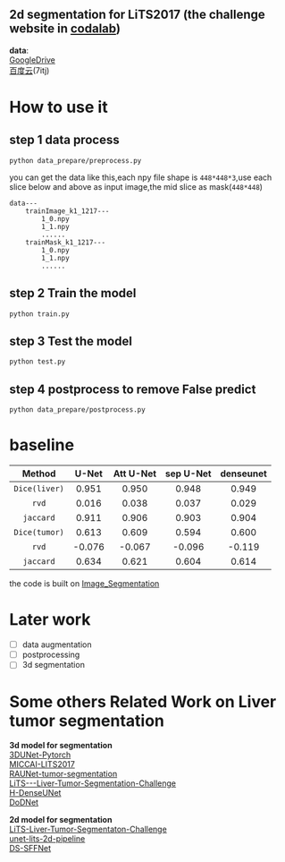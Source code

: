 **2d segmentation for LiTS2017** (the challenge website in [codalab](https://competitions.codalab.org/competitions/17094))
--
**data**:  
[GoogleDrive](https://drive.google.com/drive/folders/1V6X3CwnHMoVyuArASiNgoOcC5N4oNpLA?usp=sharing)  
[百度云](https://pan.baidu.com/s/1leTOp_HWoZZ3YKnRlRQa-w)(7itj)
# How to use it 
step 1 data process
-   
``python data_prepare/preprocess.py``

you can get the data like this,each npy file shape is ``448*448*3``,use each slice below and above as input image,the mid slice as mask(``448*448``)
```
data---
    trainImage_k1_1217---
        1_0.npy
        1_1.npy
        ......
    trainMask_k1_1217---
        1_0.npy
        1_1.npy
        ......
```
step 2 Train the model 
--
``python train.py``

step 3 Test the model 
--
``python test.py``

step 4 postprocess to remove False predict
--
``python data_prepare/postprocess.py``
# baseline
| Method     |U-Net  |Att U-Net|sep U-Net |denseunet  |
| :----------:|:----:| :-----:|:-------:|:--------:|
| `Dice(liver)`|0.951|0.950  |0.948    | 0.949    |
| `rvd`        |0.016|0.038  |0.037    |0.029 |
| `jaccard`    |0.911|0.906  |0.903    |0.904    |
| `Dice(tumor)`|0.613|0.609  |0.594    |0.600    |
| `rvd`        |-0.076| -0.067|-0.096   |-0.119   |
| `jaccard`    |0.634|0.621  |0.604    |0.614    |

the code is built on [Image_Segmentation](https://github.com/LeeJunHyun/Image_Segmentation/blob/master/network.py)

# Later work
- [ ] data augmentation
- [ ] postprocessing
- [ ] 3d segmentation

# Some others Related Work on Liver tumor segmentation
**3d model for segmentation**  
[3DUNet-Pytorch](https://github.com/lee-zq/3DUNet-Pytorch)  
[MICCAI-LITS2017](https://github.com/assassint2017/MICCAI-LITS2017)  
[RAUNet-tumor-segmentation](https://github.com/RanSuLab/RAUNet-tumor-segmentation)  
[LiTS---Liver-Tumor-Segmentation-Challenge](https://github.com/junqiangchen/LiTS---Liver-Tumor-Segmentation-Challenge)  
[H-DenseUNet](https://github.com/xmengli999/H-DenseUNet)  
[DoDNet](https://github.com/jianpengz/DoDNet)

**2d model for segmentation**  
[LiTS-Liver-Tumor-Segmentaton-Challenge](https://github.com/ChoiDM/LiTS-Liver-Tumor-Segmentaton-Challenge)  
[unet-lits-2d-pipeline](https://github.com/Confusezius/unet-lits-2d-pipeline)  
[DS-SFFNet](https://github.com/LTYUnique/DS-SFFNet)  


